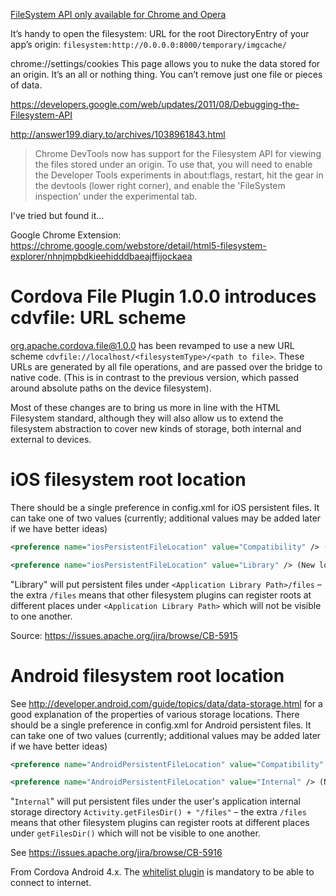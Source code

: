 [FileSystem API only available for Chrome and Opera](http://caniuse.com/#search=FileSystem)


It’s handy to open the filesystem: URL for the root DirectoryEntry of your app’s origin: `filesystem:http://0.0.0.0:8000/temporary/imgcache/`

chrome://settings/cookies
This page allows you to nuke the data stored for an origin. It’s an all or nothing thing. You can’t remove just one file or pieces of data.

https://developers.google.com/web/updates/2011/08/Debugging-the-Filesystem-API


http://answer199.diary.to/archives/1038961843.html

> Chrome DevTools now has support for the Filesystem API for viewing the files stored under an origin. To use that, you will need to enable the Developer Tools experiments in about:flags, restart, hit the gear in the devtools (lower right corner), and enable the 'FileSystem inspection' under the experimental tab.

I've tried but found it...

Google Chrome Extension: https://chrome.google.com/webstore/detail/html5-filesystem-explorer/nhnjmpbdkieehidddbaeajffijockaea


# Cordova File Plugin 1.0.0 introduces cdvfile: URL scheme
[org.apache.cordova.file@1.0.0](http://cordova.apache.org/news/2014/02/10/plugins-release.html) has been revamped to use a new URL scheme `cdvfile://localhost/<filesystemType>/<path to file>`. These URLs are generated by all file operations, and are passed over the bridge to native code. (This is in contrast to the previous version, which passed around absolute paths on the device filesystem).

Most of these changes are to bring us more in line with the HTML Filesystem standard, although they will also allow us to extend the filesystem abstraction to cover new kinds of storage, both internal and external to devices.

# iOS filesystem root location
There should be a single preference in config.xml for iOS persistent files. It can take one of two values (currently; additional values may be added later if we have better ideas)

```xml
<preference name="iosPersistentFileLocation" value="Compatibility" /> (Old location)

<preference name="iosPersistentFileLocation" value="Library" /> (New location)
```

"Library" will put persistent files under `<Application Library Path>/files` – the extra `/files` means that other filesystem plugins can register roots at different places under `<Application Library Path>` which will not be visible to one another.

Source: https://issues.apache.org/jira/browse/CB-5915

# Android filesystem root location

See http://developer.android.com/guide/topics/data/data-storage.html for a good explanation of the properties of various storage locations.
There should be a single preference in config.xml for Android persistent files. It can take one of two values (currently; additional values may be added later if we have better ideas)

```xml
<preference name="AndroidPersistentFileLocation" value="Compatibility" /> (Old location logic)

<preference name="AndroidPersistentFileLocation" value="Internal" /> (New location)
```

"`Internal`" will put persistent files under the user's application internal storage directory `Activity.getFilesDir() + "/files"` – the extra `/files` means that other filesystem plugins can register roots at different places under `getFilesDir()` which will not be visible to one another.

See https://issues.apache.org/jira/browse/CB-5916


From Cordova Android 4.x. The [whitelist plugin](https://cordova.apache.org/docs/en/6.x/reference/cordova-plugin-whitelist/) is mandatory to be able to connect to internet. 